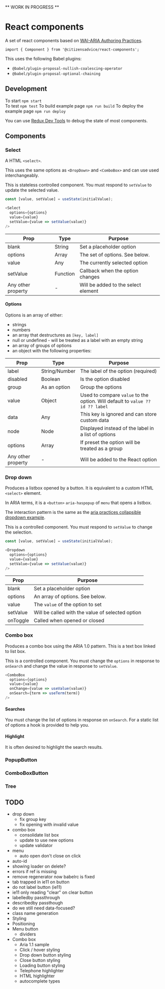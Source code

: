 ** WORK IN PROGRESS **

# React components

A set of react components based on [WAI-ARIA Authoring Practices](https://www.w3.org/TR/wai-aria-practices-1.1/).

```
import { Component } from '@citizensadvice/react-components';
```

This uses the following Babel plugins:

* `@babel/plugin-proposal-nullish-coalescing-operator`
* `@babel/plugin-proposal-optional-chaining`


## Development

To start `npm start`  
To test `npm test`
To build example page `npm run build`
To deploy the example page `npm run deploy`

You can use [Redux Dev Tools](https://github.com/zalmoxisus/redux-devtools-extension) to debug the state of most components.

## Components

### Select

A HTML `<select>`.

This uses the same options as `<DropDown>` and `<ComboBox>` and can use used interchangeably.

This is stateless controlled component.  You must respond to `setValue` to update the selected value.

```js
const [value, setValue] = useState(initialValue);

<Select
  options={options}
  value={value}
  setValue={value => setValue(value)}
/>
```

| Prop               | Type     | Purpose                             |
| ----               | ----     | ----                                |
| blank              | String   | Set a placeholder option            |
| options            | Array    | The set of options.  See below.     |
| value              | Any      | The currently selected option       |
| setValue           | Function | Callback when the option changes    |
| Any other property | -        | Will be added to the select element |

#### Options

Options is an array of either:
- strings
- numbers
- an array that destructures as `[key, label]`
- null or undefined - will be treated as a label with an empty string
- an array of groups of options
- an object with the following properties:

| Prop               | Type          | Purpose                                                                        |
| ----               | ----          | ----                                                                           |
| label              | String/Number | The label of the option (required)                                             |
| disabled           | Boolean       | Is the option disabled                                                         |
| group              | As an option  | Group the options                                                              |
| value              | Object        | Used to compare `value` to the option.  Will default to `value ?? id ?? label` |
| data               | Any           | This key is ignored and can store custom data                                  |
| node               | Node          | Displayed instead of the label in a list of options                            |
| options            | Array         | If preset the option will be treated as a group                                |
| Any other property | -             | Will be added to the React option                                              |

### Drop down

Produces a listbox opened by a button. It is equivalent to a custom HTML `<select>` element.

In ARIA terms, it is a `<button>` `aria-haspopup` of `menu` that opens a listbox.

The interaction pattern is the same as the [aria practices collapsible dropdown example](https://www.w3.org/TR/wai-aria-practices/examples/listbox/listbox-collapsible.html).

This is a controlled component.  You must respond to `setValue` to change the selection.

```js
const [value, setValue] = useState(initialValue);

<Dropdown
  options={options}
  value={value}
  setValue={value => setValue(value)}
/>
```

| Prop        | Purpose                                          |
| ----        | ----                                             |
| blank       | Set a placeholder option                         |
| options     | An array of options.  See below.                 |
| value       | The `value` of the option to set                 |
| setValue    | Will be called with the value of selected option |
| onToggle    | Called when opened or closed                     |

### Combo box

Produces a combo box using the ARIA 1.0 pattern.
This is a text box linked to list box.

This is a controlled component.  You must change the `options` in response to `onSearch` and change the value in response to `setValue`.

```js
<ComboBox
  options={options}
  value={value}
  onChange={value => useValue(value)}
  onSearch={term => useTerm(term)}
/>
```

#### Searches

You must change the list of options in response on `onSearch`.  For a static list of options a hook is provided to help you.

#### Highlight

It is often desired to highlight the search results.


### PopupButton
### ComboBoxButton
### Tree

## TODO

- drop down
  - fix group key
  - fix opening with invalid value
- combo box
  - consolidate list box
  - update to use new options 
  - update validator
- menu
  - auto open don't close on click
- auto-id
- showing loader on delete?
- errors if ref is missing
- remove regenerator now babelrc is fixed
- tab trapped in ie11 on button
- do not label button (ie11)
- ie11 only reading "clear" on clear button
- labelledby passthrough
- describedby passthough
- do we still need data-focused?
- class name generation
- Styling
- Positioning
- Menu button
  - dividers
- Combo box
  - Aria 1.1 sample
  - Click / hover styling
  - Drop down button styling
  - Close button styling
  - Loading button styling
  - Telephone highlighter
  - HTML highlighter
  - autocomplete types
